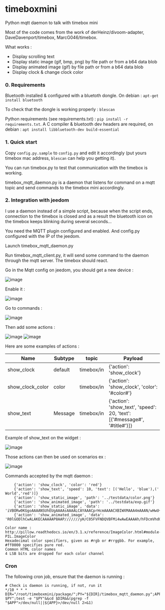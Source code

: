 # timeboxmini
Python mqtt daemon to talk with timebox mini

Most of the code comes from the work of derHeinz/divoom-adapter, DaveDavenport/timebox, MarcG046/timebox.

What works : 
* Display scrolling text
* Display static image (gif, bmp, png) by file path or from a b64 data blob
* Display animated image (gif) by file path or from a b64 data blob
* Display clock & change clock color


### 0. Requirements 
Bluetooth installed & configured with a bluetoth dongle.
On debian : `apt-get install bluetooth`

To check that the dongle is working properly : `blescan`

Python requirements (see requirements.txt) : `pip install -r requirements.txt`. A C compiler & bluetooth dev headers are required, on debian : `apt install libbluetooth-dev build-essential`


### 1. Quick start
Copy `config.py.sample` to `config.py` and edit it accordingly (put yours timebox mac address, `blescan` can help you getting it).

You can run timebox.py to test that communication with the timebox is working.

timebox_mqtt_daemon.py is a daemon that listens for command on a mqtt topic and send commands to the timebox mini accordingly.


### 2. Integration with jeedom
I use a daemon instead of a simple script, because when the script ends, connection to the timebox is closed and as a result the bluetooth icon on the timebox keeps blinking during several seconds...

You need the MQTT plugin configured and enabled. And config.py configured with the IP of the jeedom.


Launch timebox_mqtt_daemon.py


Run timebox_mqtt_client.py, it will send some command to the daemon through the mqtt server. The timebox should react.


Go in the Mqtt config on jeedom, you should get a new device :


![image](https://user-images.githubusercontent.com/4688432/34258838-1d09aa40-e660-11e7-8b8d-3b382865b5fd.png)

Enable it : 


![image](https://user-images.githubusercontent.com/4688432/34258843-2193f368-e660-11e7-9d0e-fb628b4ccb3d.png)


Go to commands : 


![image](https://user-images.githubusercontent.com/4688432/34258848-24092258-e660-11e7-8154-c77ae64fb849.png)


Then add some actions : 


![image](https://user-images.githubusercontent.com/4688432/34258852-271c7ae4-e660-11e7-9f38-51048f9f501c.png)
![image](https://user-images.githubusercontent.com/4688432/34258855-2999f472-e660-11e7-92fd-0e0033f09da8.png)


Here are some examples of actions : 


Name|Subtype|topic|Payload
---|---|---|----
show_clock|default|timebox/in|{'action': 'show_clock'}|
show_clock_color|color|timebox/in|{'action': 'show_clock', 'color': '#color#'}|
show_text|Message|timebox/in|{'action': 'show_text', 'speed': 20, 'text': [('#message#', '#title#')]}|This trick allows to use the title field to set the text color



Example of show_text on the widget : 


![image](https://user-images.githubusercontent.com/4688432/34258857-2d1dab16-e660-11e7-9ad5-c3ef29cc9ec7.png)


Those actions can then be used on scenarios ex : 


![image](https://user-images.githubusercontent.com/4688432/34258861-2f9c2624-e660-11e7-96d2-e54d0431a0a6.png)


Commands accepted by the mqtt daemon : 
```	{'action': 'show_clock'}
	{'action': 'show_clock', 'color': 'red'}
	{'action': 'show_text', 'speed': 10, 'text': [('Hello', 'blue'),(' World','red')]}
	{'action': 'show_static_image', 'path': '../testdata/color.png'}
	{'action': 'show_animated_image', 'path': '../testdata/exp.gif'}
	{'action': 'show_static_image', 'data': 'iVBORw0KGgoAAAANSUhEUgAAAAsAAAALCAYAAACprHcmAAAACXBIWXMAAA4mAAAN/wHwU+XzAAAAXElEQVQYlc2PQQ6AQAgDB1/en48HdjVr9qA3IQRKS1IQNKiMVBpqYoz26MGHOAAqz3XtxQWYvabSRNVNaBCGZ+4yWTBOYgq1Md1jH1wPXjZkGRw2+n48+DZ+Ij4BeddPVF7LZ+sAAAAASUVORK5CYII='}
	{'action': 'show_animated_image', 'data': 'R0lGODlhCwALAKECAAAAAP8AAP///////yH/C05FVFNDQVBFMi4wAwEAAAAh/hFDcmVhdGVkIHdpdGggR0lNUAAh+QQBCgACACwAAAAACwALAAACCoSPqcvtGZ6c1BUAIfkEAQoAAwAsAAAAAAsACwAAAg+Ej6nLFv2ekoCiCJverAAAIfkEAQoAAwAsAAAAAAsACwAAAg+Ej6kaC22gY0lOJC2+XBUAIfkEAQoAAwAsAAAAAAsACwAAAg+Ejwmhm9yihE9aRU0++xYAIfkEAQoAAwAsAAAAAAsACwAAAg+EHXep2A9jZJDKi4FdbxcAIfkEAQoAAwAsAAAAAAsACwAAAgwMjmjJ7Q+jnJQuFwoAIfkEAQoAAwAsAAAAAAsACwAAAgqEj6nL7Q+jnKAAACH5BAEKAAMALAAAAAALAAsAAAIKhI+py+0Po5ygAAA7'}
```
	
	
```	
Color name : http://pillow.readthedocs.io/en/3.1.x/reference/ImageColor.html#module-PIL.ImageColor
Hexadecimal color specifiers, given as #rgb or #rrggbb. For example, #ff0000 specifies pure red.
Common HTML color names
4 LSB bits are dropped for each color channel 
```


### Cron
The following cron job, ensure that the daemon is running :

```
# Check is daemon is running, if not, run it
*/10 * * *  DIR="/root/timeboxmini/package/";PY="${DIR}/timebox_mqtt_daemon.py";APP="/usr/bin/python $PY";test -e "$PY"&&cd $DIR&&(pgrep -f "$APP">/dev/null||${APP}>/dev/null 2>&1)
```

